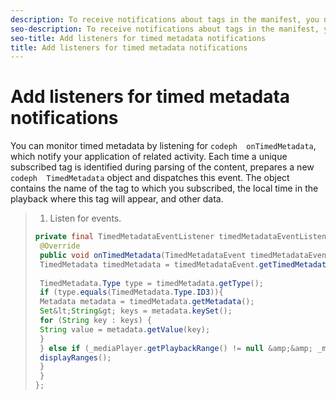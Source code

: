 ```yaml
---
description: To receive notifications about tags in the manifest, you need to implement the appropriate event listeners.
seo-description: To receive notifications about tags in the manifest, you need to implement the appropriate event listeners.
seo-title: Add listeners for timed metadata notifications
title: Add listeners for timed metadata notifications
---
```


# Add listeners for timed metadata notifications

You can monitor timed metadata by listening for `codeph  onTimedMetadata`, which notify your application of related activity. Each time a unique subscribed tag is identified during parsing of the content,  prepares a new `codeph  TimedMetadata` object and dispatches this event. The object contains the name of the tag to which you subscribed, the local time in the playback where this tag will appear, and other data.

>1. Listen for events.
>   ```java
>   private final TimedMetadataEventListener timedMetadataEventListener = new TimedMetadataEventListener() { 
>    @Override 
>    public void onTimedMetadata(TimedMetadataEvent timedMetadataEvent) { 
>    TimedMetadata timedMetadata = timedMetadataEvent.getTimedMetadata(); 
>    
>    TimedMetadata.Type type = timedMetadata.getType(); 
>    if (type.equals(TimedMetadata.Type.ID3)){ 
>    Metadata metadata = timedMetadata.getMetadata(); 
>    Set&lt;String&gt; keys = metadata.keySet(); 
>    for (String key : keys) { 
>    String value = metadata.getValue(key); 
>    } 
>    } else if (_mediaPlayer.getPlaybackRange() != null &amp;&amp; _mediaPlayer.getPlaybackRange().getDuration() &gt; 0) { 
>    displayRanges(); 
>    } 
>    } 
>   }; 
>   
>   ```
>   
>   
>   
